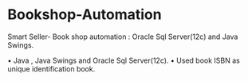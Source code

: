 # Bookshop-Automation
Smart Seller- Book shop automation : Oracle Sql Server(12c) and Java Swings. <br>

• Java , Java Swings and Oracle Sql Server(12c).
• Used book ISBN as unique identification book.

